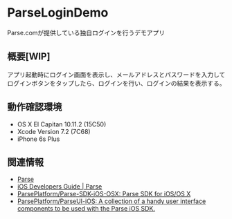 # ParseLoginDemo

Parse.comが提供している独自ログインを行うデモアプリ

## 概要[WIP]

アプリ起動時にログイン画面を表示し、メールアドレスとパスワードを入力してログインボタンをタップしたら、ログインを行い、ログインの結果を表示する。

## 動作確認環境
- OS X EI Capitan 10.11.2 (15C50)
- Xcode Version 7.2 (7C68)
- iPhone 6s Plus

## 関連情報

- [Parse](https://www.parse.com/docs/ios/guide)
- [iOS Developers Guide | Parse](https://www.parse.com/docs/ios/guide)
- [ParsePlatform/Parse-SDK-iOS-OSX: Parse SDK for iOS/OS X](https://github.com/ParsePlatform/parse-sdk-ios-osx)
- [ParsePlatform/ParseUI-iOS: A collection of a handy user interface components to be used with the Parse iOS SDK.](https://github.com/ParsePlatform/ParseUI-iOS)
